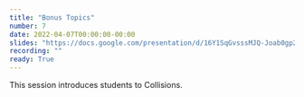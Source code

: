 ```yaml
---
title: "Bonus Topics"
number: 7
date: 2022-04-07T00:00:00-00:00
slides: "https://docs.google.com/presentation/d/16Y1SqGvsssMJQ-Joab0gp2GadzvfXFEnJXPHD6QBPQ8/edit?usp=sharing"
recording: ""
ready: True
---
```


This session introduces students to Collisions. 